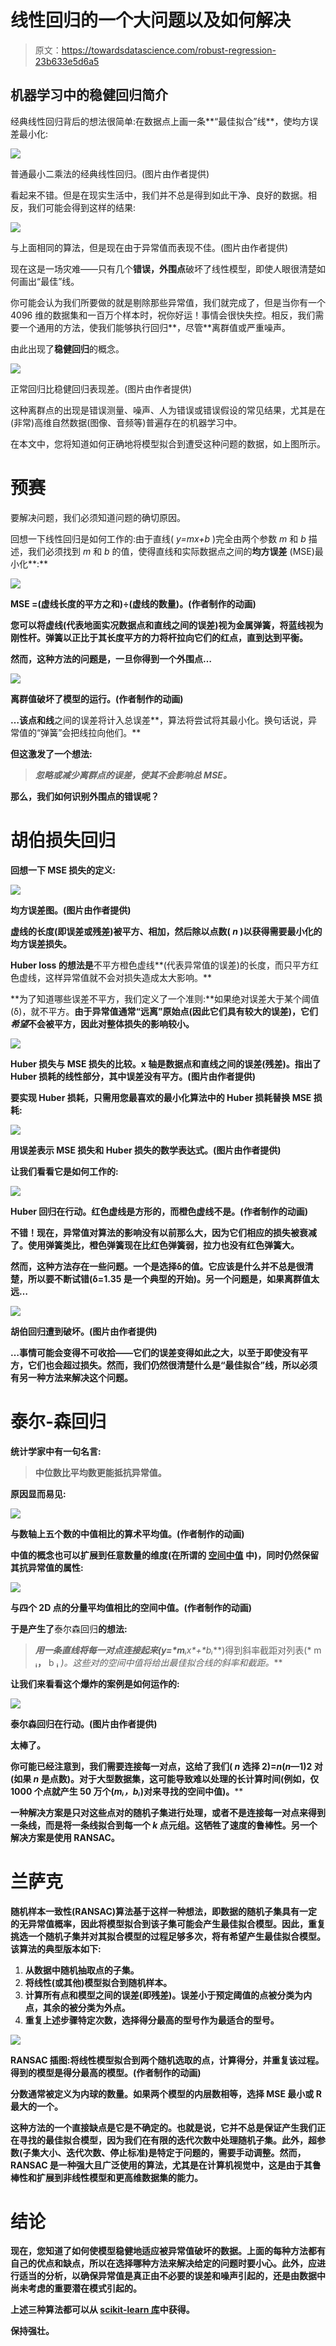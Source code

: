 # 线性回归的一个大问题以及如何解决

> 原文：<https://towardsdatascience.com/robust-regression-23b633e5d6a5>

## 机器学习中的稳健回归简介

经典线性回归背后的想法很简单:在数据点上画一条**“最佳拟合”线**，使均方误差最小化:

![](img/6aa668ef33f208bc9384534177f2661b.png)

普通最小二乘法的经典线性回归。(图片由作者提供)

看起来不错。但是在现实生活中，我们并不总是得到如此干净、良好的数据。相反，我们可能会得到这样的结果:

![](img/f12ccba9fb9a9e2551b42d26edbd2fdc.png)

与上面相同的算法，但是现在由于异常值而表现不佳。(图片由作者提供)

现在这是一场灾难——只有几个**错误，外围点**破坏了线性模型，即使人眼很清楚如何画出“最佳”线。

你可能会认为我们所要做的就是剔除那些异常值，我们就完成了，但是当你有一个 4096 维的数据集和一百万个样本时，祝你好运！事情会很快失控。相反，我们需要一个通用的方法，使我们能够执行回归**，尽管**离群值或严重噪声。

由此出现了**稳健回归**的概念。

![](img/4ad99fbc7574d9c9bebe37c02b9cfd88.png)

正常回归比稳健回归表现差。(图片由作者提供)

这种离群点的出现是错误测量、噪声、人为错误或错误假设的常见结果，尤其是在(非常)高维自然数据(图像、音频等)普遍存在的机器学习中。

在本文中，您将知道如何正确地将模型拟合到遭受这种问题的数据，如上图所示。

# 预赛

要解决问题，我们必须知道问题的确切原因。

回想一下线性回归是如何工作的:由于直线( *y=mx+b* )完全由两个参数 *m* 和 *b* 描述，我们必须找到 *m* 和 *b* 的值，使得直线和实际数据点之间的**均方误差** (MSE)最小化**:**

**![](img/7f34813cad201dd8db7376265879640f.png)**

**MSE =(虚线长度的平方之和)÷(虚线的数量)。(作者制作的动画)**

**您可以将虚线(代表地面实况数据点和直线之间的误差)视为金属弹簧，将蓝线视为刚性杆。弹簧以正比于其长度平方的力将杆拉向它们的红点，直到达到平衡。**

**然而，这种方法的问题是，一旦你得到一个外围点…**

**![](img/17608ebdd39debfd15a77ddcf19e4189.png)**

**离群值破坏了模型的运行。(作者制作的动画)**

**…该点和线**之间的误差将计入总误差**，算法将尝试将其最小化。换句话说，异常值的“弹簧”会把线拉向他们。**

**但这激发了一个想法:**

> *****忽略或减少离群点的误差，使其不会影响总 MSE。*****

**那么，我们如何识别外围点的错误呢？**

# **胡伯损失回归**

**回想一下 MSE 损失的定义:**

**![](img/af650ae93fce020a08e2f19e4228f500.png)**

**均方误差图。(图片由作者提供)**

**虚线的长度(即误差或残差)被平方、相加，然后除以点数( *n* )以获得需要最小化的均方误差损失。**

**Huber loss 的想法是**不平方橙色虚线**(代表异常值的误差)的长度，而只平方红色虚线，这样异常值就不会对损失造成太大影响。**

**为了知道哪些误差不平方，我们定义了一个准则:**如果绝对误差大于某个阈值(δ)，就不平方。**由于异常值通常“远离”原始点(因此它们具有较大的误差)，它们*希望*不会被平方，因此对整体损失的影响较小。**

**![](img/ea5aba95da6270806e5904235ce894ae.png)**

**Huber 损失与 MSE 损失的比较。x 轴是数据点和直线之间的误差(残差)。指出了 Huber 损耗的线性部分，其中误差没有平方。(图片由作者提供)**

**要实现 Huber 损耗，只需用您最喜欢的最小化算法中的 Huber 损耗替换 MSE 损耗:**

**![](img/283040031b55319b43b427dc804a89d7.png)**

**用误差表示 MSE 损失和 Huber 损失的数学表达式。(图片由作者提供)**

**让我们看看它是如何工作的:**

**![](img/c0340affa1d3c15dda0a4f1a2ecadab6.png)**

**Huber 回归在行动。红色虚线是方形的，而橙色虚线不是。(作者制作的动画)**

**不错！现在，异常值对算法的影响没有以前那么大，因为它们相应的损失被衰减了。使用弹簧类比，橙色弹簧现在比红色弹簧弱，拉力也没有红色弹簧大。**

**然而，这种方法存在一些问题。一个是选择δ的值。它应该是什么并不总是很清楚，所以要不断试错(δ=1.35 是一个典型的开始)。另一个问题是，如果离群值太远…**

**![](img/21eadaea08ef2a845f2249e61772d1e0.png)**

**胡伯回归遭到破坏。(图片由作者提供)**

**…事情可能会变得不可收拾——它们的误差变得如此之大，以至于即使没有平方，它们也会超过损失。然而，我们仍然很清楚什么是“最佳拟合”线，所以必须有另一种方法来解决这个问题。**

# **泰尔-森回归**

**统计学家中有一句名言:**

> **中位数比平均数更能抵抗异常值。**

**原因显而易见:**

**![](img/a5a4c4094414767bc089817f70b4ed45.png)**

**与数轴上五个数的中值相比的算术平均值。(作者制作的动画)**

**中值的概念也可以扩展到任意数量的维度(在所谓的 [**空间中值**](https://en.wikipedia.org/wiki/Geometric_median) 中)，同时仍然保留其抗异常值的属性:**

**![](img/39640e0683a3f45598dbfcd99a275185.png)**

**与四个 2D 点的分量平均值相比的空间中值。(作者制作的动画)**

**于是产生了**泰尔森回归**的想法:**

> ***用一条直线将每一对点连接起来(*y*=*m**ᵢ**x*+*b**ᵢ***)得到斜率截距对列表(* m **ᵢ，** b **ᵢ** *)。这些对的空间中值将给出最佳拟合线的斜率和截距。***

**让我们来看看这个爆炸的案例是如何运作的:**

**![](img/b1c3cdc17bb6b47b1a8db86c9898cb89.png)**

**泰尔森回归在行动。(图片由作者提供)**

**太棒了。**

**你可能已经注意到，我们需要连接每一对点，这给了我们( *n* 选择 2)=*n*(*n*—1)**2 对(如果 *n* 是点数)。对于大型数据集，这可能导致难以处理的长计算时间(例如，仅 1000 个点就产生 50 万个(*m****ᵢ*，***b****ᵢ***)对来寻找的空间中值)。****

****一种解决方案是只对这些点对的随机子集进行处理，或者不是连接每一对点来得到一条线，而是将一条线拟合到每一个 *k* 点元组。这牺牲了速度的鲁棒性。另一个解决方案是使用 RANSAC。****

# ****兰萨克****

****随机样本一致性(RANSAC)算法基于这样一种想法，即数据的随机子集具有一定的无异常值概率，因此将模型拟合到该子集可能会产生最佳拟合模型。因此，重复挑选一个随机子集并对其拟合模型的过程足够多次，将有希望产生最佳拟合模型。该算法的典型版本如下:****

1.  ****从数据中随机抽取点的子集。****
2.  ****将线性(或其他)模型拟合到随机样本。****
3.  ****计算所有点和模型之间的误差(即残差)。误差小于预定阈值的点被分类为内点，其余的被分类为外点。****
4.  ****重复上述步骤特定次数，选择**得分最高的型号**作为最适合的型号。****

****![](img/f325d1a291f2e066e9f3321eb2f7c529.png)****

****RANSAC 插图:将线性模型拟合到两个随机选取的点，计算得分，并重复该过程。得到的模型是得分最高的模型。(作者制作的动画)****

****分数通常被定义为内球的数量。如果两个模型的内层数相等，选择 MSE 最小或 R 最大的一个。****

****这种方法的一个直接缺点是它是不确定的。也就是说，它并不总是保证产生我们正在寻找的最佳拟合模型，因为我们在有限的迭代次数中处理随机子集。此外，超参数(子集大小、迭代次数、停止标准)是特定于问题的，需要手动调整。然而，RANSAC 是一种强大且广泛使用的算法，尤其是在计算机视觉中，这是由于其鲁棒性和扩展到非线性模型和更高维数据集的能力。****

# ****结论****

****现在，您知道了如何使模型稳健地适应被异常值破坏的数据。上面的每种方法都有自己的优点和缺点，所以在选择哪种方法来解决给定的问题时要小心。此外，应进行适当的分析，以确保异常值是真正由不必要的误差和噪声引起的，还是由数据中尚未考虑的重要潜在模式引起的。****

****上述三种算法都可以从 [scikit-learn 库](https://scikit-learn.org/stable/auto_examples/linear_model/plot_robust_fit.html)中获得。****

****保持强壮。****